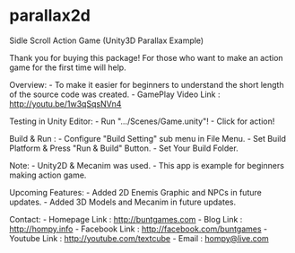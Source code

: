 parallax2d
==========

Sidle Scroll Action Game (Unity3D Parallax Example)

Thank you for buying this package!
For those who want to make an action game for the first time will help.

Overview:
	- To make it easier for beginners to understand 
	  the short length of the source code was created.
	- GamePlay Video Link : http://youtu.be/1w3qSqsNVn4

Testing in Unity Editor: 
	- Run ".../Scenes/Game.unity"!
	- Click for action!

Build & Run :
    - Configure "Build Setting" sub menu in File Menu.
	- Set Build Platform & Press "Run & Build" Button.
	- Set Your Build Folder.

Note:
	- Unity2D & Mecanim was used.
	- This app is example for beginners making action game.

Upcoming Features:
	- Added 2D Enemis Graphic and NPCs in future updates.
	- Added 3D Models and Mecanim in future updates.

Contact:
	- Homepage Link : http://buntgames.com
	- Blog Link : http://hompy.info
	- Facebook Link : http://facebook.com/buntgames
	- Youtube Link : http://youtube.com/textcube
	- Email : hompy@live.com

